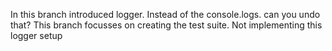 In this branch introduced logger. Instead of the console.logs. can you undo that? This branch focusses on creating the test suite. Not implementing this logger setup